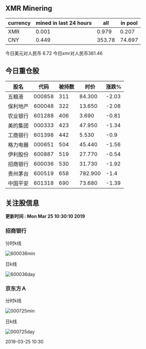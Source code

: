 ## XMR Minering

|currency|mined in last 24 hours|all|in pool|
|---|---|---|---|
|XMR|0.001|0.979|0.207|
|CNY|0.449|353.78|74.697|

今日美元对人民币 6.72	今日xmr对人民币361.46


## 今日重仓股 

|股名|代码|被持数|时价|涨跌%|
|---|---|---|---|---|
|五粮液|000858|311|84.300|-2.03|
|保利地产|600048|322|13.650|-2.08|
|农业银行|601288|406|3.690|-0.81|
|美的集团|000333|423|47.950|-1.34|
|工商银行|601398|442|5.530|-0.9|
|格力电器|000651|504|45.440|-1.56|
|伊利股份|600887|519|27.770|-0.54|
|招商银行|600036|530|31.730|-1.92|
|贵州茅台|600519|658|782.900|-1.4|
|中国平安|601318|690|73.680|-1.39|

## 关注股信息
**更新时间 : Mon Mar 25 10:30:10 2019**
### 招商银行 
分时k线

![600036min](http://image.sinajs.cn/newchart/min/n/sh600036.gif)

日k线

![600036day](http://image.sinajs.cn/newchart/daily/n/sh600036.gif)

### 京东方Ａ 
分时k线

![000725min](http://image.sinajs.cn/newchart/min/n/sz000725.gif)

日k线

![000725day](http://image.sinajs.cn/newchart/daily/n/sz000725.gif)

2019-03-25 10:30